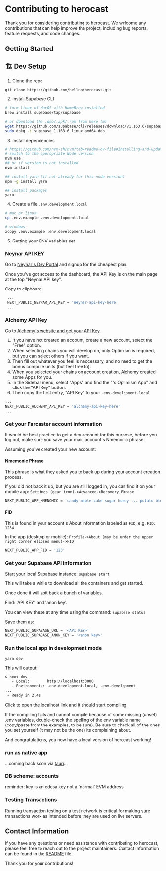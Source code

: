 # Contributing to herocast

Thank you for considering contributing to herocast. We welcome any contributions that can help improve the project, including bug reports, feature requests, and code changes.

## Getting Started


## 🏗️ Dev Setup

1. Clone the repo
```
git clone https://github.com/hellno/herocast.git
```
2. Install Supabase CLI
``` bash
# form linux of MacOS with HomeBrew installed
brew install supabase/tap/supabase 

# or download the .deb/.apk/.rpm from here (m)
wget https://github.com/supabase/cli/releases/download/v1.163.6/supabase_1.163.6_linux_amd64.deb
sudo dpkg -i supabase_1.163.6_linux_amd64.deb
```
3. Install dependencies
```bash
# https://github.com/nvm-sh/nvm?tab=readme-ov-file#installing-and-updating
# switch to the appropriate Node version
nvm use
## or if version is not installed
nvm install

## install yarn (if not already for this node version)
npm -g install yarn

## install packages
yarn 
```
4. Create a file `.env.development.local` 
```bash
# mac or linux
cp .env.example .env.development.local

# windows
xcopy .env.example .env.development.local
```
5. Getting your ENV variables set

 ### Neynar API KEY
 Go to [Neynar's Dev Portal](https://dev.neynar.com/) and signup for the cheapest plan.

 Once you've got access to the dashboard, the API Key is on the main page at the top "Neynar API key". 
 
 Copy to clipboard.
 ```bash
  ...
  NEXT_PUBLIC_NEYNAR_API_KEY = 'neynar-api-key-here'
  ...
 ```

 ### Alchemy API Key
 Go to [Alchemy's website and get your API Key](https://alchemy.com).
 
 1. If you have not created an account, create a new account, select the "Free" option.
 2. When selecting chains you will develop on, only Optimism is required, but you can select others if you want.
 3. Then fill out whatever you feel is neccessary, and no need to get the bonus compute units (but feel free to).
 4. When you selected your chains on account creation, Alchemy created some Apps for you.
 5. In the Sidebar menu, select "Apps" and find the "<First Name>'s Optimism App" and click the "API Key" button.
 6. Then copy the first entry, "API Key" to your `.env.development.local`
 ```bash
 ...
 NEXT_PUBLIC_ALCHEMY_API_KEY = 'alchemy-api-key-here'
 ...
```

### Get your Farcaster account information
It would be best practice to get a dev account for this purpose, before you log out, make sure you save your main account's Nmemonic phrase.

Assuming you've created your new account:
#### Nmemonic Phrase
This phrase is what they asked you to back up during your account creation process.

If you did not back it up, but you are still logged in, you can find it on your mobile app:
`Settings (gear icon)->Advanced->Recovery Phrase`

```bash
NEXT_PUBLIC_APP_MNENOMIC = 'candy maple cake sugar honey ... potato blue'
```
#### FID
This is found in your account's About information labeled as `FID`, e.g. `FID: 1234`

In the app (desktop or mobile):
`Profile->About (may be under the upper right corner elipses menu)->FID`

```bash
NEXT_PUBLIC_APP_FID = '123'
```

### Get your Supabase API information
Start your local Supabase instance:
`supabase start`

This will take a while to download all the containers and get started.  

Once done it will spit back a bunch of variables.

Find: 'API KEY' and 'anon key'.

You can view these at any time using the command: `supabase status`

Save them as:
```bash
NEXT_PUBLIC_SUPABASE_URL = '<API KEY>'
NEXT_PUBLIC_SUPABASE_ANON_KEY = '<anon key>'
```

### Run the local app in development mode
```bash
yarn dev
```

This will output: 
```bash
$ next dev
   - Local:        http://localhost:3000
   - Environments: .env.development.local, .env.development
...
 ✓ Ready in 2.4s
```

Click to open the localhost link and it should start compiling.

If the compiling fails and cannot compile because of some missing (unset) .env variables, double-check the spelling of the env variable name (copy/paste from the examples, to be sure). Be sure to check all of the ones you set yourself (it may not be the one)
its complaining about.

And congratulations, you now have a local version of herocast working!

### run as native app

...coming back soon via [tauri](https://tauri.app/)...


### DB scheme: accounts
reminder: key is an edcsa key not a 'normal' EVM address

### Testing Transactions
Running transaction testing on a test network is critical for making sure transactions work as intended before they are used on live servers.

## Contact Information

If you have any questions or need assistance with contributing to herocast, please feel free to reach out to the project maintainers. Contact information can be found in the [README](./README.md#contact) file.

Thank you for your contributions!

